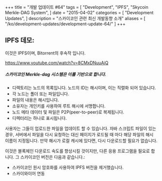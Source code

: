 +++
title = "개발 업데이트 #64"
tags = [
    "Development",
    "IPFS",
    "Skycoin Merkle-DAG System",
]
date = "2015-04-02"
categories = [
    "Development Updates",
]
description = "스카이코인 관련 최신 개발동향 소개"
aliases = [
	"/ko/development-updates/development-update-64/"
]
+++
## IPFS 데모:

이것은 IPFS이며, Bitorrent의 후속작 입니다.

https://www.youtube.com/watch?v=8CMxDNuuAiQ

##### 스카이코인 Merkle-dag 시스템은 이를 기반으로 합니다.
- 디렉토리는 노드의 목록입니다. 노드의 ID는 해시이며, 이는 직렬화 되어 있습니다.
- 각 노드는 폴더 또는 파일입니다.
- 파일의 내용은 해시입니다.
- 소유자는 개인키를 사용하여 루트 해시에 서명합니다.
- 노드 메타 데이터 및 파일은 P2P(peer-to-peer)로 복제됩니다.
- 디렉터리는 하나로 표시됩니다.

사용자는 그들이 업로드한 파일을 업데이트 할 수 있습니다. 자바 스크립트 파일이 있는 경우,
서버에서 파일을 다시 요청하는 대신 페이지가 로드될 때 마다 해당 파일의 해시 이름이 지정됩니다.
만약 해시가 로컬 캐시에 있다면, 다시 다운로드할 필요가 없습니다.

이것은 블록체인 다운로드 속도를 향상시킬 것이지만, 다른 응용 프로그램을 필요로 합니다. 그 스카이코인 버전은 다음과 같습니다.:
- 스카이코인 원시 암호화를 사용하여 IPFS 버전을 제거했습니다.
- 스카이와이어 연동
